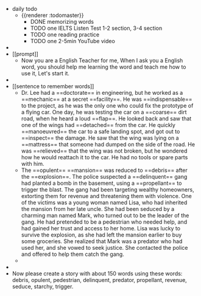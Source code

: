 - daily todo
	- {{renderer :todomaster}}
		- DONE memorizing words
		- TODO one IELTS Listen Test 1-2 section, 3-4 section
		- TODO one reading practice
		- TODO one 2-5min YouTube video
-
- [[prompt]]
	- Now you are a English Teacher for me, When I ask you a English word, you should help me learning the word and teach me how to use it, Let's start it.
-
- [[sentence to remember words]]
	- Dr. Lee had a ==doctorate== in engineering, but he worked as a ==mechanic== at a secret ==facility==. He was ==indispensable== to the project, as he was the only one who could fix the prototype of a flying car. One day, he was testing the car on a ==coarse== dirt road, when he heard a loud ==flap==. He looked back and saw that one of the wings had ==detached== from the car. He quickly ==manoeuvred== the car to a safe landing spot, and got out to ==inspect== the damage. He saw that the wing was lying on a ==mattress== that someone had dumped on the side of the road. He was ==relieved== that the wing was not broken, but he wondered how he would reattach it to the car. He had no tools or spare parts with him.
	- The ==opulent== ==mansion== was reduced to ==debris== after the ==explosion==. The police suspected a ==delinquent== gang had planted a bomb in the basement, using a ==propellant== to trigger the blast. The gang had been targeting wealthy homeowners, extorting them for revenue and threatening them with violence.
	  One of the victims was a young woman named Lisa, who had inherited the mansion from her late uncle. She had been seduced by a charming man named Mark, who turned out to be the leader of the gang. He had pretended to be a pedestrian who needed help, and had gained her trust and access to her home.
	  Lisa was lucky to survive the explosion, as she had left the mansion earlier to buy some groceries. She realized that Mark was a predator who had used her, and she vowed to seek justice. She contacted the police and offered to help them catch the gang.
	-
-
- Now please create a story with about 150 words using these words: debris, opulent, pedestrian, delinquent, predator, propellant, revenue, seduce, starchy, trigger.